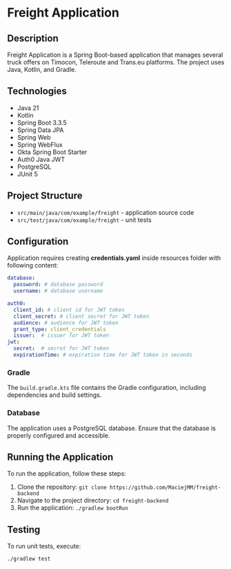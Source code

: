 # Freight Application

## Description
Freight Application is a Spring Boot-based application that manages several truck offers on Timocon, Teleroute and Trans.eu platforms.
The project uses Java, Kotlin, and Gradle.

## Technologies
- Java 21
- Kotlin
- Spring Boot 3.3.5
- Spring Data JPA
- Spring Web
- Spring WebFlux
- Okta Spring Boot Starter
- Auth0 Java JWT
- PostgreSQL
- JUnit 5

## Project Structure
- `src/main/java/com/example/freight` - application source code
- `src/test/java/com/example/freight` - unit tests

## Configuration
Application requires creating **credentials.yaml** inside resources folder with following content:
```yaml
database:
  password: # database password
  username: # database username

auth0:
  client_id: # client id for JWT token
  client_secret: # client secret for JWT token
  audience: # audience for JWT token
  grant_type: client_credentials
  issuer:  # issuer for JWT token
jwt:
  secret:  # secret for JWT token
  expirationTime: # expiration time for JWT token in seconds
```

### Gradle
The `build.gradle.kts` file contains the Gradle configuration, including dependencies and build settings.

### Database
The application uses a PostgreSQL database. Ensure that the database is properly configured and accessible.

## Running the Application
To run the application, follow these steps:
1. Clone the repository: `git clone https://github.com/MaciejMM/freight-backend`
2. Navigate to the project directory: `cd freight-backend`
3. Run the application: `./gradlew bootRun`

## Testing
To run unit tests, execute:
```sh
./gradlew test